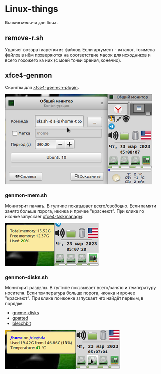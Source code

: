 # Linux-things

Всякие мелочи для linux.

## remove-r.sh

Удаляет возврат каретки из файлов. Если аргумент - каталог, то имена файлов в нём проверяются на соответствие масок для исходников и всего похожего на них (с моей точки зрения, конечно).

## xfce4-genmon

Скрипты для [xfce4-genmon-plugin](https://docs.xfce.org/panel-plugins/xfce4-genmon-plugin/start).

![](demo/genmon.png) 

### genmon-mem.sh

Мониторит память. В тултипе показывает всего/свободно. Если памяти занято больше порога, иконка и прочее "краснеют". При клике по иконке запускает [xfce4-taskmanager](https://docs.xfce.org/apps/xfce4-taskmanager/start).

![](demo/genmon-mem.png) 

### genmon-disks.sh

Мониторит разделы. В тултипе показывает всего/занято и температуру носителя. Если температура больше порога, иконка и прочее "краснеют". При клике по иконке запускает что найдёт первым, в порядке:

* [gnome-disks](https://wiki.gnome.org/Apps/Disks)
* [gparted](https://gparted.org/)
* [bleachbit](https://www.bleachbit.org/)

![](demo/genmon-disks.png) 